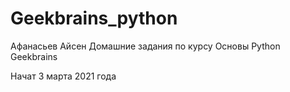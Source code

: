 # Geekbrains_python

Афанасьев Айсен
Домашние задания по курсу 
Основы Python Geekbrains

Начат 3 марта 2021 года

